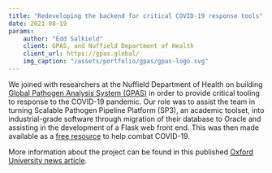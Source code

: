 ```yaml
---
title: "Redeveloping the backend for critical COVID-19 response tools"
date: 2021-08-19
params:
    author: "Edd Salkield"
    client: GPAS, and Nuffield Department of Health
    client_url: https://gpas.global/
    img_caption: "/assets/portfolio/gpas/gpas-logo.svg"
---
```


We joined with researchers at the Nuffield Department of Health on building [Global Pathogen Analysis System (GPAS)](https://gpas.global/) in order to provide critical tooling to response to the COVID-19 pandemic.
Our role was to assist the team in turning Scalable Pathogen Pipeline Platform (SP3), an academic toolset, into industrial-grade software through migration of their database to Oracle and assisting in the development of a Flask web front end.
This was then made available as a [free resource](https://web.archive.org/web/20210922212014/https://www.gpas.cloud/) to help combat COVID-19.

More information about the project can be found in this published [Oxford University news article](https://www.ox.ac.uk/news/2021-09-20-university-oxford-and-oracle-cloud-system-helping-researchers-identify-covid-19).
